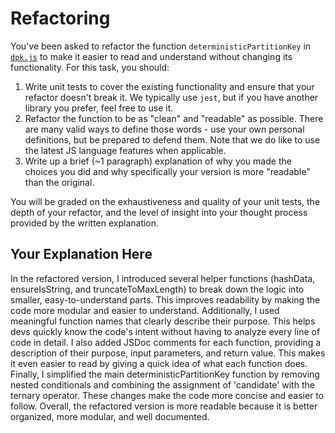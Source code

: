 # Refactoring

You've been asked to refactor the function `deterministicPartitionKey` in [`dpk.js`](dpk.js) to make it easier to read and understand without changing its functionality. For this task, you should:

1. Write unit tests to cover the existing functionality and ensure that your refactor doesn't break it. We typically use `jest`, but if you have another library you prefer, feel free to use it.
2. Refactor the function to be as "clean" and "readable" as possible. There are many valid ways to define those words - use your own personal definitions, but be prepared to defend them. Note that we do like to use the latest JS language features when applicable.
3. Write up a brief (~1 paragraph) explanation of why you made the choices you did and why specifically your version is more "readable" than the original.

You will be graded on the exhaustiveness and quality of your unit tests, the depth of your refactor, and the level of insight into your thought process provided by the written explanation.

## Your Explanation Here

In the refactored version, I introduced several helper functions (hashData, ensureIsString, and truncateToMaxLength) to break down the logic into smaller, easy-to-understand parts. This improves readability by making the code more modular and easier to understand. Additionally, I used meaningful function names that clearly describe their purpose. This helps devs quickly know the code's intent without having to analyze every line of code in detail. I also added JSDoc comments for each function, providing a description of their purpose, input parameters, and return value. This makes it even easier to read by giving a quick idea of what each function does. Finally, I simplified the main deterministicPartitionKey function by removing nested conditionals and combining the assignment of 'candidate' with the ternary operator. These changes make the code more concise and easier to follow. Overall, the refactored version is more readable because it is better organized, more modular, and well documented.
